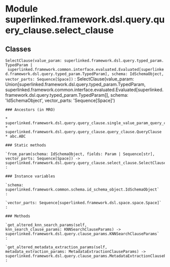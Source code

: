 Module superlinked.framework.dsl.query.query_clause.select_clause
=================================================================

Classes
-------

`SelectClause(value_param: superlinked.framework.dsl.query.typed_param.TypedParam | superlinked.framework.common.interface.evaluated.Evaluated[superlinked.framework.dsl.query.typed_param.TypedParam], schema: IdSchemaObject, vector_parts: Sequence[Space])`
:   SelectClause(value_param: Union[superlinked.framework.dsl.query.typed_param.TypedParam, superlinked.framework.common.interface.evaluated.Evaluated[superlinked.framework.dsl.query.typed_param.TypedParam]], schema: 'IdSchemaObject', vector_parts: 'Sequence[Space]')

    ### Ancestors (in MRO)

    * superlinked.framework.dsl.query.query_clause.single_value_param_query_clause.SingleValueParamQueryClause
    * superlinked.framework.dsl.query.query_clause.query_clause.QueryClause
    * abc.ABC

    ### Static methods

    `from_param(schema: IdSchemaObject, fields: Param | Sequence[str], vector_parts: Sequence[Space]) ‑> superlinked.framework.dsl.query.query_clause.select_clause.SelectClause`
    :

    ### Instance variables

    `schema: superlinked.framework.common.schema.id_schema_object.IdSchemaObject`
    :

    `vector_parts: Sequence[superlinked.framework.dsl.space.space.Space]`
    :

    ### Methods

    `get_altered_knn_search_params(self, knn_search_clause_params: KNNSearchClauseParams) ‑> superlinked.framework.dsl.query.clause_params.KNNSearchClauseParams`
    :

    `get_altered_metadata_extraction_params(self, metadata_extraction_params: MetadataExtractionClauseParams) ‑> superlinked.framework.dsl.query.clause_params.MetadataExtractionClauseParams`
    :